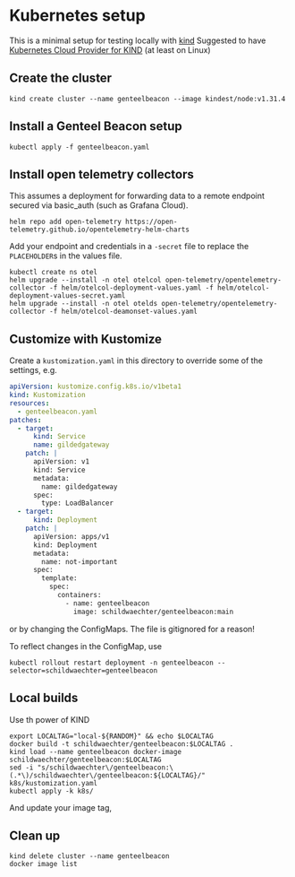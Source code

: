 # Kubernetes setup

This is a minimal setup for testing locally with [kind](https://kind.sigs.k8s.io/)
Suggested to have [Kubernetes Cloud Provider for KIND](https://github.com/kubernetes-sigs/cloud-provider-kind?tab=readme-ov-file#install) (at least on Linux)

## Create the cluster

```shell
kind create cluster --name genteelbeacon --image kindest/node:v1.31.4
```

## Install a Genteel Beacon setup

```shell
kubectl apply -f genteelbeacon.yaml
```

## Install open telemetry collectors

This assumes a deployment for forwarding data to a remote endpoint secured via basic_auth (such as Grafana Cloud).

```shell
helm repo add open-telemetry https://open-telemetry.github.io/opentelemetry-helm-charts
```

Add your endpoint and credentials in a `-secret` file to replace the `PLACEHOLDER`s in the values file.

```shell
kubectl create ns otel
helm upgrade --install -n otel otelcol open-telemetry/opentelemetry-collector -f helm/otelcol-deployment-values.yaml -f helm/otelcol-deployment-values-secret.yaml
helm upgrade --install -n otel otelds open-telemetry/opentelemetry-collector -f helm/otelcol-deamonset-values.yaml
```

## Customize with Kustomize

Create a `kustomization.yaml` in this directory to override some of the settings, e.g.

```yaml
apiVersion: kustomize.config.k8s.io/v1beta1
kind: Kustomization
resources:
  - genteelbeacon.yaml
patches:
  - target:
      kind: Service
      name: gildedgateway
    patch: |
      apiVersion: v1
      kind: Service
      metadata:
        name: gildedgateway
      spec:
        type: LoadBalancer
  - target:
      kind: Deployment
    patch: |
      apiVersion: apps/v1
      kind: Deployment
      metadata:
        name: not-important
      spec:
        template:
          spec:
            containers:
              - name: genteelbeacon
                image: schildwaechter/genteelbeacon:main
```

or by changing the ConfigMaps. The file is gitignored for a reason!

To reflect changes in the ConfigMap, use

```shell
kubectl rollout restart deployment -n genteelbeacon --selector=schildwaechter=genteelbeacon
```

## Local builds

Use th power of KIND

```shell
export LOCALTAG="local-${RANDOM}" && echo $LOCALTAG
docker build -t schildwaechter/genteelbeacon:$LOCALTAG .
kind load --name genteelbeacon docker-image schildwaechter/genteelbeacon:$LOCALTAG
sed -i "s/schildwaechter\/genteelbeacon:\(.*\)/schildwaechter\/genteelbeacon:${LOCALTAG}/" k8s/kustomization.yaml
kubectl apply -k k8s/
```

And update your image tag,

## Clean up

```shell
kind delete cluster --name genteelbeacon
docker image list
```
